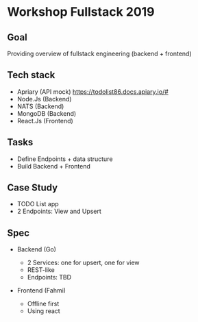 # Workshop Fullstack 2019

## Goal

Providing overview of fullstack engineering (backend + frontend)

## Tech stack

* Apriary (API mock) https://todolist86.docs.apiary.io/#
* Node.Js (Backend)
* NATS (Backend)
* MongoDB (Backend)
* React.Js (Frontend)

## Tasks

* Define Endpoints + data structure
* Build Backend + Frontend

## Case Study

* TODO List app
* 2 Endpoints: View and Upsert

## Spec

* Backend (Go)
    - 2 Services: one for upsert, one for view
    - REST-like
    - Endpoints: TBD

* Frontend (Fahmi)
    - Offline first
    - Using react
